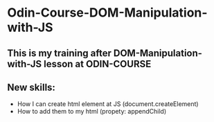 # Odin-Course-DOM-Manipulation-with-JS
## This is my training after DOM-Manipulation-with-JS lesson at ODIN-COURSE
## New skills:
- How I can create html element at JS (document.createElement)
- How to add them to my html (propety: appendChild)
